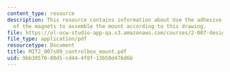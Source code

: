 ```yaml
---
content_type: resource
description: This resource contains information about Use the adhesive on the back
  of the magnets to assemble the mount according to this drawing.
file: https://ol-ocw-studio-app-qa.s3.amazonaws.com/courses/2-007-design-and-manufacturing-i-spring-2009/9bb3057080d5cd444f0f13b50d476d6b_MIT2_007s09_controlbox_mount.pdf
file_type: application/pdf
resourcetype: Document
title: MIT2_007s09_controlbox_mount.pdf
uid: 9bb30570-80d5-cd44-4f0f-13b50d476d6b
---
```

